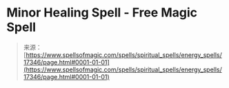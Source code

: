 <!--yml

category: 未分类

date: 2024-06-12 18:58:21

-->

# Minor Healing Spell - Free Magic Spell

> 来源：[https://www.spellsofmagic.com/spells/spiritual_spells/energy_spells/17346/page.html#0001-01-01](https://www.spellsofmagic.com/spells/spiritual_spells/energy_spells/17346/page.html#0001-01-01)
